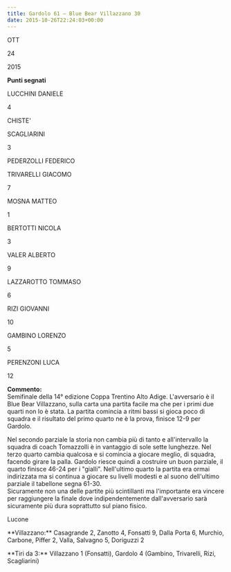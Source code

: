 ```yaml
---
title: Gardolo 61 – Blue Bear Villazzano 30
date: 2015-10-26T22:24:03+00:00
---
```

OTT

24

2015

**Punti segnati**

LUCCHINI DANIELE

4

CHISTE'

SCAGLIARINI

3

PEDERZOLLI FEDERICO

TRIVARELLI GIACOMO

7

MOSNA MATTEO

1

BERTOTTI NICOLA

3

VALER ALBERTO

9

LAZZAROTTO TOMMASO

6

RIZI GIOVANNI

10

GAMBINO LORENZO

5

PERENZONI LUCA

12

**Commento:**  
Semifinale della 14° edizione Coppa Trentino Alto Adige. L'avversario è il Blue Bear Villazzano, sulla carta una partita facile ma che per i primi due quarti non lo è stata. La partita comincia a ritmi bassi si gioca poco di squadra e il risultato del primo quarto ne è la prova, finisce 12-9 per Gardolo.

Nel secondo parziale la storia non cambia più di tanto e all'intervallo la squadra di coach Tomazzolli è in vantaggio di sole sette lunghezze. Nel terzo quarto cambia qualcosa e si comincia a giocare meglio, di squadra, facendo girare la palla. Gardolo riesce quindi a costruire un buon parziale, il quarto finisce 46-24 per i "gialli". Nell'ultimo quarto la partita era ormai indirizzata ma si continua a giocare su livelli modesti e al suono dell'ultimo parziale il tabellone segna 61-30.  
Sicuramente non una delle partite più scintillanti ma l'importante era vincere per raggiungere la finale dove indipendentemente dall'avversario sarà sicuramente più dura soprattutto sul piano fisico.

Lucone

\*\*Villazzano:\*\* Casagrande 2, Zanotto 4, Fonsatti 9, Dalla Porta 6, Murchio, Carbone, Piffer 2, Valla, Salvagno 5, Doriguzzi 2

\*\*Tiri da 3:\*\* Villazzano 1 (Fonsatti), Gardolo 4 (Gambino, Trivarelli, Rizi, Scagliarini)